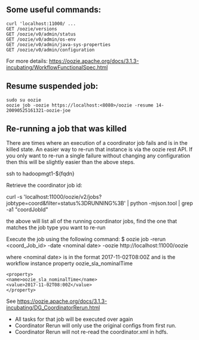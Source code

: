## Some useful commands:
```
curl 'localhost:11000/ ...
GET /oozie/versions
GET /oozie/v0/admin/status
GET /oozie/v0/admin/os-env
GET /oozie/v0/admin/java-sys-properties
GET /oozie/v0/admin/configuration
``` 
 
For more details: https://oozie.apache.org/docs/3.1.3-incubating/WorkflowFunctionalSpec.html


## Resume suspended job:
```
sudo su oozie
oozie job -oozie https://localhost:<8080>/oozie -resume 14-20090525161321-oozie-joe
```

## Re-running a job that was killed

There are times where an execution of a coordinator job fails and is in the killed state. An easier way to re-run that instance is via the oozie rest API. If you only want to re-run a single failure without changing any configuration then this will be slightly easier than the above steps.

ssh to hadoopmgt1-${fqdn}

Retrieve the coordinator job id:

curl -s 'localhost:11000/oozie/v2/jobs?jobtype=coord&filter=status%3DRUNNING%3B' | python -mjson.tool | grep -a1 "coordJobId"

the above will list all of the running coordinator jobs, find the one that matches the job type you
want to re-run

Execute the job using the following command:
$ oozie job -rerun <coord_Job_id> -date \<nominal date\> -oozie http://localhost:11000/oozie

where \<nominal date\> is in the format 2017-11-02T08:00Z and is the workflow instance property oozie_sla_nominalTime
```
<property>
<name>oozie_sla_nominalTime</name>
<value>2017-11-02T08:00Z</value>
</property>
```

See https://oozie.apache.org/docs/3.1.3-incubating/DG_CoordinatorRerun.html

- All tasks for that job will be executed over again
- Coordinator Rerun will only use the original configs from first run.
- Coordinator Rerun will not re-read the coordinator.xml in hdfs.
